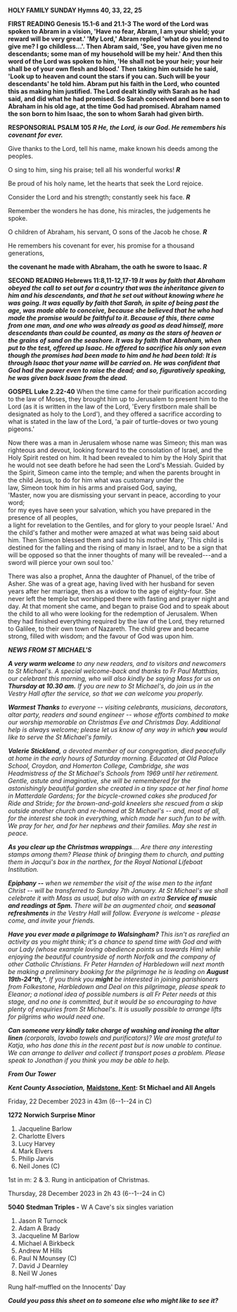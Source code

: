 **HOLY FAMILY SUNDAY Hymns 40, 33, 22, 25**

**FIRST READING Genesis 15.1-6 and 21.1-3 The word of the Lord was
spoken to Abram in a vision, 'Have no fear, Abram, I am your shield;
your reward will be very great.' 'My Lord,' Abram replied 'what do you
intend to give me? I go childless...'. Then Abram said, 'See, you have
given me no descendants; some man of my household will be my heir.' And
then this word of the Lord was spoken to him, 'He shall not be your
heir; your heir shall be of your own flesh and blood.' Then taking him
outside he said, 'Look up to heaven and count the stars if you can. Such
will be your descendants' he told him. Abram put his faith in the Lord,
who counted this as making him justified. The Lord dealt kindly with
Sarah as he had said, and did what he had promised. So Sarah conceived
and bore a son to Abraham in his old age, at the time God had promised.
Abraham named the son born to him Isaac, the son to whom Sarah had given
birth.**

**RESPONSORIAL PSALM 105 *R He, the Lord, is our God. He remembers his
covenant for ever.***

Give thanks to the Lord, tell his name, make known his deeds among the
peoples.

O sing to him, sing his praise; tell all his wonderful works! ***R***

Be proud of his holy name, let the hearts that seek the Lord rejoice.

Consider the Lord and his strength; constantly seek his face. ***R***

Remember the wonders he has done, his miracles, the judgements he spoke.

O children of Abraham, his servant, O sons of the Jacob he chose.
***R***

He remembers his covenant for ever, his promise for a thousand
generations,

**the covenant he made with Abraham, the oath he swore to Isaac. *R***

**SECOND READING Hebrews 11:8,11-12,17-19 *It was by faith that Abraham
obeyed the call to set out for a country that was the inheritance given
to him and his descendants, and that he set out without knowing where he
was going. It was equally by faith that Sarah, in spite of being past
the age, was made able to conceive, because she believed that he who had
made the promise would be faithful to it. Because of this, there came
from one man, and one who was already as good as dead himself, more
descendants than could be counted, as many as the stars of heaven or the
grains of sand on the seashore. It was by faith that Abraham, when put
to the test, offered up Isaac. He offered to sacrifice his only son even
though the promises had been made to him and he had been told: It is
through Isaac that your name will be carried on. He was confident that
God had the power even to raise the dead; and so, figuratively speaking,
he was given back Isaac from the dead.***

**GOSPEL Luke 2.22-40** When the time came for their purification
according to the law of Moses, they brought him up to Jerusalem to
present him to the Lord (as it is written in the law of the Lord, 'Every
firstborn male shall be designated as holy to the Lord'), and they
offered a sacrifice according to what is stated in the law of the Lord,
'a pair of turtle-doves or two young pigeons.'

Now there was a man in Jerusalem whose name was Simeon; this man was
righteous and devout, looking forward to the consolation of Israel, and
the Holy Spirit rested on him. It had been revealed to him by the Holy
Spirit that he would not see death before he had seen the Lord's
Messiah. Guided by the Spirit, Simeon came into the temple; and when the
parents brought in the child Jesus, to do for him what was customary
under the law, Simeon took him in his arms and praised God, saying,\
'Master, now you are dismissing your servant in peace, according to your
word;\
for my eyes have seen your salvation, which you have prepared in the
presence of all peoples,\
a light for revelation to the Gentiles, and for glory to your people
Israel.' And the child's father and mother were amazed at what was being
said about him. Then Simeon blessed them and said to his mother Mary,
'This child is destined for the falling and the rising of many in
Israel, and to be a sign that will be opposed so that the inner thoughts
of many will be revealed---and a sword will pierce your own soul too.'

There was also a prophet, Anna the daughter of Phanuel, of the tribe of
Asher. She was of a great age, having lived with her husband for seven
years after her marriage, then as a widow to the age of eighty-four. She
never left the temple but worshipped there with fasting and prayer night
and day. At that moment she came, and began to praise God and to speak
about the child to all who were looking for the redemption of Jerusalem.
When they had finished everything required by the law of the Lord, they
returned to Galilee, to their own town of Nazareth. The child grew and
became strong, filled with wisdom; and the favour of God was upon him.

***NEWS FROM ST MICHAEL\'S***

***A very warm welcome** to any new readers, and to visitors and
newcomers to St Michael\'s. A special welcome-back and thanks to Fr Paul
Matthias, our celebrant this morning, who will also kindly be saying
Mass for us on **Thursday at 10.30 am.** If you are new to St
Michael\'s, do join us in the Vestry Hall after the service, so that we
can welcome you properly.*

***Warmest Thanks** to everyone -- visiting celebrants, musicians,
decorators, altar party, readers and sound engineer -- whose efforts
combined to make our worship memorable on Christmas Eve and Christmas
Day. Additional help is always welcome; please let us know of any way in
which **you** would like to serve the St Michael\'s family.*

***Valerie Stickland,** a devoted member of our congregation, died
peacefully at home in the early hours of Saturday morning. Educated at
Old Palace School, Croydon, and Homerton College, Cambridge, she was
Headmistress of the St Michael\'s Schools from 1969 until her
retirement. Gentle, astute and imaginative, she will be remembered for
the astonishingly beautiful garden she created in a tiny space at her
final home in Matterdale Gardens; for the bicycle-crowned cakes she
produced for Ride and Stride; for the brown-and-gold kneelers she
rescued from a skip outside another church and re-homed at St Michael\'s
-- and, most of all, for the interest she took in everything, which made
her such fun to be with. We pray for her, and for her nephews and their
families. May she rest in peace.*

***As you clear up the Christmas wrappings**.... Are there any
interesting stamps among them? Please think of bringing them to church,
and putting them in Jacqui\'s box in the narthex, for the Royal National
Lifeboat Institution.*

***Epiphany --** when we remember the visit of the wise men to the
infant Christ -- will be transferred to Sunday 7th January. At St
Michael\'s we shall celebrate it with Mass as usual, but also with an
extra **Service of music and readings** **at 5pm.** There will be an
augmented choir, and **seasonal refreshments** in the Vestry Hall will
follow. Everyone is welcome - please come, and invite your friends.*

***Have you ever made a pilgrimage to Walsingham?** This isn\'t as
rarefied an activity as you might think; it\'s a chance to spend time
with God and with our Lady (whose example loving obedience points us
towards Him) while enjoying the beautiful countryside of north Norfolk
and the company of other Catholic Christians. Fr Peter Harnden of
Harbledown will next month be making a preliminary booking for the
pilgrimage he is leading on **August 19th-24^th,^**. If you think you
**might** be interested in joining parishioners from Folkestone,
Harbledown and Deal on this pilgrimage, please speak to Eleanor; a
notional idea of possible numbers is all Fr Peter needs at this stage,
and no one is committed, but it would be so encouraging to have plenty
of enquiries from St Michael\'s. It is usually possible to arrange lifts
for pilgrims who would need one.*

***Can someone very kindly take charge of washing and ironing the altar
linen** (corporals, lavabo towels and purificators)? We are most
grateful to Katja, who has done this in the recent past but is now
unable to continue. We can arrange to deliver and collect if transport
poses a problem. Please speak to Jonathan if you think you may be able
to help.*

***From Our Tower***

***Kent County Association,*** **[Maidstone,
Kent](https://dove.cccbr.org.uk/tower/12644#_blank): St Michael and All
Angels**

Friday, 22 December 2023 in 43m (6--1--24 in C)

**1272** **Norwich Surprise Minor**

1. Jacqueline Barlow
2. Charlotte Elvers
3. Lucy Harvey
4. Mark Elvers
5. Philip Jarvis
6. Neil Jones (C)

1st in m: 2 & 3. Rung in anticipation of Christmas.

Thursday, 28 December 2023 in 2h 43 (6--1--24 in C)

**5040** **Stedman Triples -** W A Cave\'s six singles variation

1. Jason R Turnock
2. Adam A Brady
3. Jacqueline M Barlow
4. Michael A Birkbeck
5. Andrew M Hills
6. Paul N Mounsey (C)
7. David J Dearnley
8. Neil W Jones

Rung half-muffled on the Innocents\' Day

***Could you pass this sheet on to someone else who might like to see
it?***
